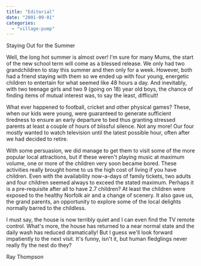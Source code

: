 ```yaml
---
title: "Editorial"
date: "2001-09-01"
categories: 
  - "village-pump"
---
```


Staying Out for the Summer

Well, the long hot summer is almost over! I'm sure for many Mums, the start of the new school term will come as a blessed release. We only had two grandchildren to stay this summer and then only for a week. However, both had a friend staying with them so we ended up with four young, energetic children to entertain for what seemed like 48 hours a day. And inevitably, with two teenage girls and two 9 (going on 18) year old boys, the chance of finding items of mutual interest was, to say the least, difficult!

What ever happened to football, cricket and other physical games? These, when our kids were young, were guaranteed to generate sufficient tiredness to ensure an early departure to bed thus granting stressed parents at least a couple of hours of blissful silence. Not any more! Our four mostly wanted to watch television until the latest possible hour, often after we had decided to retire.

With some persuasion, we did manage to get them to visit some of the more popular local attractions, but if these weren't playing music at maximum volume, one or more of the children very soon became bored. These activities really brought home to us the high cost of living if you have children. Even with the availability now-a-days of family tickets, two adults and four children seemed always to exceed the stated maximum. Perhaps it is a pre-requisite after all to have 2.7 children? At least the children were exposed to the healthy Norfolk air and a change of scenery. It also gave us, the grand parents, an opportunity to explore some of the local delights normally barred to the childless.

I must say, the house is now terribly quiet and I can even find the TV remote control. What's more, the house has returned to a near normal state and the daily wash has reduced dramatically! But I guess we'll look forward impatiently to the next visit. It's funny, isn't it, but human fledglings never really fly the nest do they?

Ray Thompson
